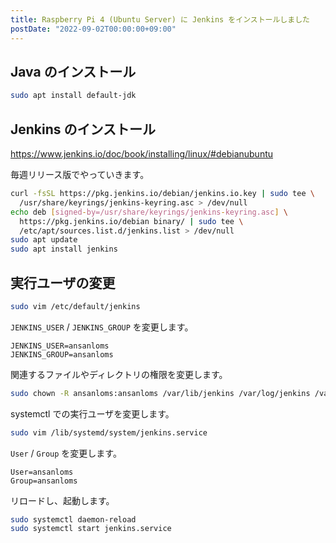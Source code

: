 ```yaml
---
title: Raspberry Pi 4 (Ubuntu Server) に Jenkins をインストールしました
postDate: "2022-09-02T00:00:00+09:00"
---
```


## Java のインストール

```bash
sudo apt install default-jdk
```

## Jenkins のインストール

<https://www.jenkins.io/doc/book/installing/linux/#debianubuntu>

毎週リリース版でやっていきます。

```bash
curl -fsSL https://pkg.jenkins.io/debian/jenkins.io.key | sudo tee \
  /usr/share/keyrings/jenkins-keyring.asc > /dev/null
echo deb [signed-by=/usr/share/keyrings/jenkins-keyring.asc] \
  https://pkg.jenkins.io/debian binary/ | sudo tee \
  /etc/apt/sources.list.d/jenkins.list > /dev/null
sudo apt update
sudo apt install jenkins
```

## 実行ユーザの変更

```bash
sudo vim /etc/default/jenkins
```

`JENKINS_USER` / `JENKINS_GROUP` を変更します。

```ini:/etc/default/jenkins
JENKINS_USER=ansanloms
JENKINS_GROUP=ansanloms
```

関連するファイルやディレクトリの権限を変更します。

```bash
sudo chown -R ansanloms:ansanloms /var/lib/jenkins /var/log/jenkins /var/cache/jenkins
```

systemctl での実行ユーザを変更します。

```bash
sudo vim /lib/systemd/system/jenkins.service
```

`User` / `Group` を変更します。

```ini:/lib/systemd/system/jenkins.service
User=ansanloms
Group=ansanloms
```

リロードし、起動します。

```bash
sudo systemctl daemon-reload
sudo systemctl start jenkins.service
```
